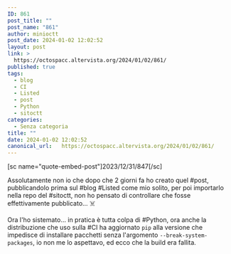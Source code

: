 ```yaml
---
ID: 861
post_title: ""
post_name: "861"
author: minioctt
post_date: 2024-01-02 12:02:52
layout: post
link: >
  https://octospacc.altervista.org/2024/01/02/861/
published: true
tags:
  - blog
  - CI
  - Listed
  - post
  - Python
  - sitoctt
categories:
  - Senza categoria
title: ""
date: 2024-01-02 12:02:52
canonical_url:   https://octospacc.altervista.org/2024/01/02/861/
---
```

<!-- wp:paragraph -->
<p>[sc name="quote-embed-post"]2023/12/31/847[/sc]</p>
<!-- /wp:paragraph -->

<!-- wp:paragraph -->
<p>Assolutamente non io che dopo che 2 giorni fa ho creato quel #post, pubblicandolo prima sul #blog #Listed come mio solito, per poi importarlo nella repo del #sitoctt, non ho pensato di controllare che fosse effettivamente pubblicato... ☠️</p>
<!-- /wp:paragraph -->

<!-- wp:paragraph -->
<p>Ora l'ho sistemato... in pratica è tutta colpa di #Python, ora anche la distribuzione che uso sulla #CI ha aggiornato <code>pip</code> alla versione che impedisce di installare pacchetti senza l'argomento <code>--break-system-packages</code>, io non me lo aspettavo, ed ecco che la build era fallita. </p>
<!-- /wp:paragraph -->